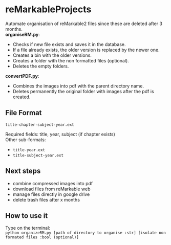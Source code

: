 # reMarkableProjects

Automate organisation of reMarkable2 files since these are deleted after 3 months.  
**organiseRM.py**:
- Checks if new file exists and saves it in the database.
- If a file already exists, the older version is replaced by the newer one.
- Creates a bin with the older versions.
- Creates a folder with the non formatted files (optional).
- Deletes the empty folders.  

**convertPDF.py**:
- Combines the images into pdf with the parent directory name.
- Deletes permanently the original folder with images after the pdf is created.

## File Format

`title-chapter-subject-year.ext`

Required fields: title, year, subject (if chapter exists)  
Other sub-formats:
- `title-year.ext`
- `title-subject-year.ext`


## Next steps
- combine compressed images into pdf
- download files from reMarkable web
- manage files directly in google drive
- delete trash files after x months

## How to use it
Type on the terminal:  
`python organizeRM.py [path of directory to organise :str] [isolate non formated files :bool (optional)]`